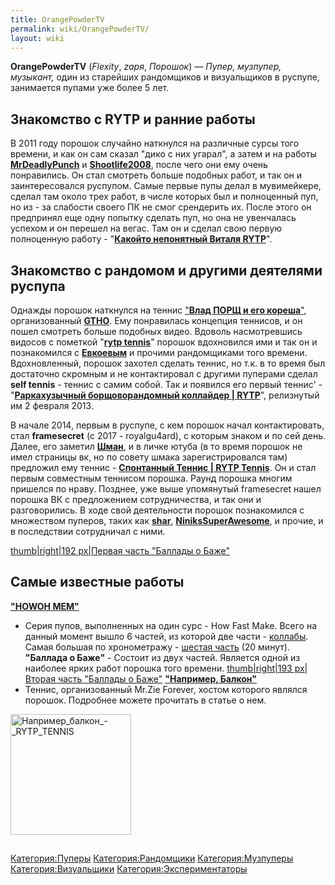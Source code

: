 ```yaml
---
title: OrangePowderTV
permalink: wiki/OrangePowderTV/
layout: wiki
---
```


**OrangePowderTV** (*Flexity*, *zaря*, *Порошок*) — *Пупер, музпупер,
музыкант,* один из старейших рандомщиков и визуальщиков в руспупе,
занимается пупами уже более 5 лет.

## **Знакомство с RYTP и ранние работы**

В 2011 году порошок случайно наткнулся на различные сурсы того времени,
и как он сам сказал "дико с них угарал", а затем и на работы
[**MrDeadlyPunch**](http://ru.ruspoop.wikia.com/wiki/MrRestoredPunch) и
[**Shootlife2008**](http://ru.ruspoop.wikia.com/wiki/Shootlife2008),
после чего они ему очень понравились. Он стал смотреть больше подобных
работ, и так он и заинтересовался руспупом. Самые первые пупы делал в
мувимейкере, сделал там около трех работ, в числе которых был и
полноценный пуп, но из - за слабости своего ПК не смог срендерить их.
После этого он предпринял еще одну попытку сделать пуп, но она не
увенчалась успехом и он перешел на вегас. Там он и сделал свою первую
полноценную работу - "[**Какойто непонятный Виталя
RYTP**](https://www.youtube.com/watch?v=o10esLlWbHw)".

## **Знакомство с рандомом и другими деятелями руспупа**

Однажды порошок наткнулся на теннис ["**Влад ПОРЩ и его
кореша**"](https://www.youtube.com/watch?v=wcmaE_Rk6fw), организованный
[**GTHO**](http://ru.ruspoop.wikia.com/wiki/TheGetthehellout). Ему
понравилась концепция теннисов, и он пошел смотреть больше подобных
видео. Вдоволь насмотревшись видосов с пометкой "[**rytp
tennis**](http://ru.ruspoop.wikia.com/wiki/%D0%A2%D0%B5%D0%BD%D0%BD%D0%B8%D1%81)"
порошок вдохновился ими и так он и познакомился с
[**Евкоевым**](http://ru.ruspoop.wikia.com/wiki/Evkoev) и прочими
рандомщиками того времени. Вдохновленный, порошок захотел сделать
теннис, но т.к. в то время был достаточно скромным и не контактировал с
другими пуперами сделал **self tennis** - теннис с самим собой. Так и
появился его первый теннис' - "[**Раркахузычный борщоворандомный
коллайдер \| RYTP**](https://www.youtube.com/watch?v=cQnGeaFhd4k)",
релизнутый им 2 февраля 2013.

В начале 2014, первым в руспупе, с кем порошок начал контактировать,
стал **framesecret** (с 2017 - royalgu4ard), с которым знаком и по сей
день. Далее, его заметил
[**Шман**](http://ru.ruspoop.wikia.com/wiki/Limpquil), и в личке ютуба
(в то время порошок не имел страницы вк, но по совету шмака
зарегистрировался там) предложил ему теннис - [**Спонтанный Теннис \|
RYTP
Tennis**](https://www.youtube.com/watch?v=M9IdRDNj91k&list=PL1tzuEjU1Y8vEOeJJPlv8t1h9WUSECj_S&index=60).
Он и стал первым совместным теннисом порошка. Раунд порошка многим
пришелся по нраву. Позднее, уже выше упомянутый framesecret нашел
порошка ВК с предложением сотрудничества, и так они и разговорились. В
ходе свой деятельности порошок познакомился с множеством пуперов, таких
как [**shar**](http://ru.ruspoop.wikia.com/wiki/Shar),
[**NiniksSuperAwesome**](http://ru.ruspoop.wikia.com/wiki/NiniksSuperAwesome),
и прочие, и в последствии сотрудничал с ними.

[thumb\|right\|192 px\|Первая часть "Баллады о
Баже"](Файл:Баллада_о_Баже_RYTP-0 "wikilink")

## **Самые известные работы**

[**"HOWOH
MEM"**](https://www.youtube.com/playlist?list=PL1tzuEjU1Y8tJrda4Ik2V4vTYrfY6JC-n)
- Серия пупов, выполненных на один сурс - How Fast Make. Всего на данный
момент вышло 6 частей, из которой две части -
[коллабы](http://ru.ruspoop.wikia.com/wiki/%D0%9A%D0%BE%D0%BB%D0%BB%D0%B0%D0%B1).
Самая большая по хронометражу - [шестая
часть](https://www.youtube.com/watch?v=tn3vjr0ByJE) (20 минут).
**"Баллада о Баже"** - Состоит из двух частей. Является одной из
наиболее ярких работ порошка того времени. [thumb\|right\|193 px\|Вторая
часть "Баллады о Баже"](Файл:Баллада_о_Баже_2_RYTP "wikilink")
[**"Например,
Балкон"**](http://ru.ruspoop.wikia.com/wiki/%D0%91%D0%B0%D0%BB%D0%BA%D0%BE%D0%BD)
- Теннис, организованный Mr.Zie Forever, хостом которого являлся
порошок. Подробнее можете прочитать в статье о нем.
<img src="Например_балкон_-_RYTP_TENNIS" title="fig:Например_балкон_-_RYTP_TENNIS" width="193" height="193" alt="Например_балкон_-_RYTP_TENNIS" />

## 

[Категория:Пуперы](Категория:Пуперы "wikilink")
[Категория:Рандомщики](Категория:Рандомщики "wikilink")
[Категория:Музпуперы](Категория:Музпуперы "wikilink")
[Категория:Визуальщики](Категория:Визуальщики "wikilink")
[Категория:Экспериментаторы](Категория:Экспериментаторы "wikilink")
